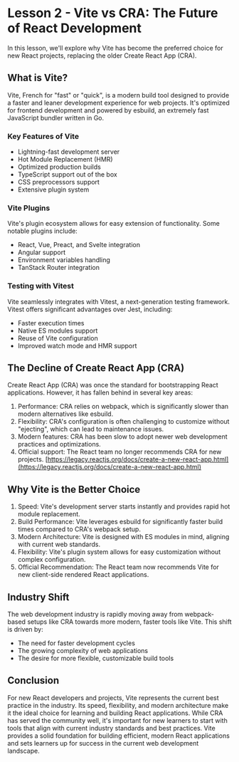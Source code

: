 # Lesson 2 - Vite vs CRA: The Future of React Development

In this lesson, we'll explore why Vite has become the preferred choice for new React projects, replacing the older Create React App (CRA).

## What is Vite?

Vite, French for "fast" or "quick", is a modern build tool designed to provide a faster and leaner development experience for web projects. It's optimized for frontend development and powered by esbuild, an extremely fast JavaScript bundler written in Go.

### Key Features of Vite

- Lightning-fast development server
- Hot Module Replacement (HMR)
- Optimized production builds
- TypeScript support out of the box
- CSS preprocessors support
- Extensive plugin system

### Vite Plugins

Vite's plugin ecosystem allows for easy extension of functionality. Some notable plugins include:

- React, Vue, Preact, and Svelte integration
- Angular support
- Environment variables handling
- TanStack Router integration

### Testing with Vitest

Vite seamlessly integrates with Vitest, a next-generation testing framework. Vitest offers significant advantages over Jest, including:

- Faster execution times
- Native ES modules support
- Reuse of Vite configuration
- Improved watch mode and HMR support

## The Decline of Create React App (CRA)

Create React App (CRA) was once the standard for bootstrapping React applications. However, it has fallen behind in several key areas:

1. Performance: CRA relies on webpack, which is significantly slower than modern alternatives like esbuild.
2. Flexibility: CRA's configuration is often challenging to customize without "ejecting", which can lead to maintenance issues.
3. Modern features: CRA has been slow to adopt newer web development practices and optimizations.
4. Official support: The React team no longer recommends CRA for new projects.
[https://legacy.reactjs.org/docs/create-a-new-react-app.html](https://legacy.reactjs.org/docs/create-a-new-react-app.html)

## Why Vite is the Better Choice

1. Speed: Vite's development server starts instantly and provides rapid hot module replacement.
2. Build Performance: Vite leverages esbuild for significantly faster build times compared to CRA's webpack setup.
3. Modern Architecture: Vite is designed with ES modules in mind, aligning with current web standards.
4. Flexibility: Vite's plugin system allows for easy customization without complex configuration.
5. Official Recommendation: The React team now recommends Vite for new client-side rendered React applications.

## Industry Shift

The web development industry is rapidly moving away from webpack-based setups like CRA towards more modern, faster tools like Vite. This shift is driven by:

- The need for faster development cycles
- The growing complexity of web applications
- The desire for more flexible, customizable build tools

## Conclusion

For new React developers and projects, Vite represents the current best practice in the industry. Its speed, flexibility, and modern architecture make it the ideal choice for learning and building React applications. While CRA has served the community well, it's important for new learners to start with tools that align with current industry standards and best practices. Vite provides a solid foundation for building efficient, modern React applications and sets learners up for success in the current web development landscape.